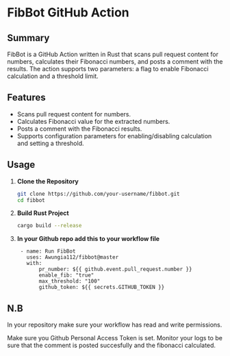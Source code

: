 
  
# FibBot GitHub Action

## Summary

FibBot is a GitHub Action written in Rust that scans pull request content for numbers, calculates their Fibonacci numbers, and posts a comment with the results. The action supports two parameters: a flag to enable Fibonacci calculation and a threshold limit.


## Features

- Scans pull request content for numbers.
- Calculates Fibonacci value for the extracted numbers.
- Posts a comment with the Fibonacci results.
- Supports configuration parameters for enabling/disabling calculation and setting a threshold.


## Usage

1. **Clone the Repository**
   ```sh
   git clone https://github.com/your-username/fibbot.git
   cd fibbot
2. **Build Rust Project**
   ```sh
   cargo build --release
   ```
3. **In your Github repo add this to your workflow file**
   ```
    - name: Run FibBot
      uses: Awungia112/fibbot@master
      with:
          pr_number: ${{ github.event.pull_request.number }}
          enable_fib: "true"
          max_threshold: "100"
          github_token: ${{ secrets.GITHUB_TOKEN }}
   ``` 
   
## N.B
 In your repository make sure your workflow has read and write permissions.
 
 Make sure you Github Personal Access Token is set.
 Monitor your logs to be sure that the comment is posted succesfully and the fibonacci calculated.
